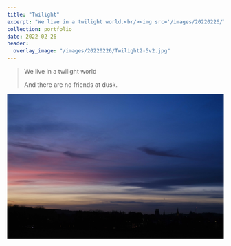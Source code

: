 ```yaml
---
title: "Twilight"
excerpt: "We live in a twilight world.<br/><img src='/images/20220226/Twilight2.jpg'>"
collection: portfolio
date: 2022-02-26
header:
  overlay_image: "/images/20220226/Twilight2-5v2.jpg"
---
```


> We live in a twilight world
>
> And there are no friends at dusk.

<img src='/images/20220226/Twilight2.jpg'>